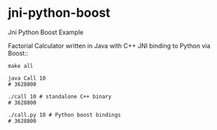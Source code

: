 # jni-python-boost
Jni Python Boost Example

Factorial Calculator written in Java with C++ JNI binding to Python via Boost::

    make all

    java Call 10
    # 3628800

    ./call 10 # standalone C++ binary
    # 3628800

    ./call.py 10 # Python boost bindings
    # 3628800
